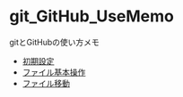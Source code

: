 # git_GitHub_UseMemo
gitとGitHubの使い方メモ

* [初期設定](gitMemos/Initialization.md)
* [ファイル基本操作](gitMemos/FileManipulation.md)
* [ファイル移動](gitMemos/FileManipulation.md)
